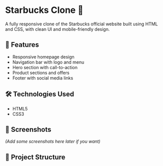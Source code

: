 # Starbucks Clone 🌿

A fully responsive clone of the Starbucks official website built using HTML and CSS, with clean UI and mobile-friendly design.

## 🚀 Features

- Responsive homepage design
- Navigation bar with logo and menu
- Hero section with call-to-action
- Product sections and offers
- Footer with social media links

## 🛠️ Technologies Used

- HTML5
- CSS3


## 📸 Screenshots

*(Add some screenshots here later if you want)*

## 📁 Project Structure

